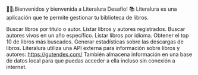  👩‍💻¡Bienvenidos y bienvenida a Literalura Desafío! 📚
Literalura es una aplicación que te permite gestionar tu biblioteca de libros.

Buscar libros por título o autor.
Listar libros y autores registrados.
Buscar autores vivos en un año específico.
Listar libros por idioma.
Obtener el top 10 de libros más buscados.
Generar estadísticas sobre las descargas de libros.
Literalura utiliza una API externa para información sobre libros y autores: https://gutendex.com/ También almacena información en una base de datos local para que puedas acceder a ella incluso sin conexión a internet. 
